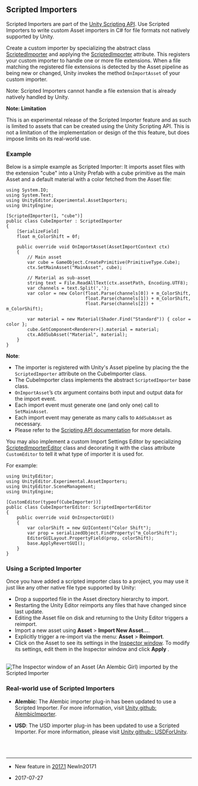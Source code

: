 ## Scripted Importers

Scripted Importers are part of the [Unity Scripting API](ScriptingSection). Use Scripted Importers to write custom Asset importers in C# for file formats not natively supported by Unity.

Create a custom importer by specializing the abstract class [ScriptedImporter](ScriptRef:Experimental.AssetImporters.ScriptedImporter.html) and applying the [ScriptedImporter](ScriptRef:Experimental.AssetImporters.ScriptedImporterAttribute.html) attribute. This registers your custom importer to handle one or more file extensions. When a file matching the registered file extensions is detected by the Asset pipeline as being new or changed, Unity invokes the method `OnImportAsset` of your custom importer.

Note: Scripted Importers cannot handle a file extension that is already natively handled by Unity.

**Note: Limitation**

This is an experimental release of the Scripted Importer feature and as such is limited to assets that can be created using the Unity Scripting API. This is not a limitation of the implementation or design of the this feature, but does impose limits on its real-world use.


### Example

Below is a simple example as Scripted Importer: It imports asset files with the extension "cube" into a Unity Prefab with a cube primitive as the main Asset and a default material with a color fetched from the Asset file:

```
using System.IO;
using System.Text;
using UnityEditor.Experimental.AssetImporters;
using UnityEngine;

[ScriptedImporter(1, "cube")]
public class CubeImporter : ScriptedImporter
{
    [SerializeField]
    float m_ColorShift = 0f;

    public override void OnImportAsset(AssetImportContext ctx)
    {
        // Main asset
        var cube = GameObject.CreatePrimitive(PrimitiveType.Cube);
        ctx.SetMainAsset("MainAsset", cube);

        // Material as sub-asset
        string text = File.ReadAllText(ctx.assetPath, Encoding.UTF8);
        var channels = text.Split(',');
        var color = new Color(float.Parse(channels[0]) + m_ColorShift,
                              float.Parse(channels[1]) + m_ColorShift,
                              float.Parse(channels[2]) + m_ColorShift);

        var material = new Material(Shader.Find("Standard")) { color = color };
        cube.GetComponent<Renderer>().material = material;
        ctx.AddSubAsset("Material", material);
    }
}
```

**Note**: 

* The importer is registered with Unity's Asset pipeline by placing the the `ScriptedImporter` attribute on the CubeImporter class.
* The CubeImporter class implements the abstract `ScriptedImporter` base class.
* `OnImportAsset`’s ctx argument contains both input and output data for the import event.
* Each import event must generate one (and only one) call to `SetMainAsset`.
* Each import event may generate as many calls to `AddSubAsset` as necessary.
* Please refer to the [Scripting API documentation](ScrptRef:Experimental.AssetImporters.ScriptedImporter.html) for more details.

You may also implement a custom Import Settings Editor by specializing [ScriptedImporterEditor](ScriptRef:Experimental.AssetImporters.ScriptedImporterEditor) class and decorating it with the class attribute `CustomEditor` to tell it what type of importer it is used for.

For example:


```
using UnityEditor;
using UnityEditor.Experimental.AssetImporters;
using UnityEditor.SceneManagement;
using UnityEngine;

[CustomEditor(typeof(CubeImporter))]
public class CubeImporterEditor: ScriptedImporterEditor
{
    public override void OnInspectorGUI()
    {
        var colorShift = new GUIContent("Color Shift");
        var prop = serializedObject.FindProperty("m_ColorShift");
        EditorGUILayout.PropertyField(prop, colorShift);
        base.ApplyRevertGUI();
    }
}
```

### Using a Scripted Importer

Once you have added a scripted importer class to a project, you may use it just like any other native file type supported by Unity:

* Drop a supported file in the Asset directory hierarchy to import.
* Restarting the Unity Editor reimports any files that have changed since last update.
* Editing the Asset file on disk and returning to the Unity Editor triggers a reimport.
* Import a new asset using __Asset__ > __Import New Asset...__.
* Explicitly trigger a re-import via the menu: __Asset__ > __Reimport__.
* Click on the Asset to see its settings in the [Inspector window](UsingTheInspector). To modify its settings, edit them in the Inspector window and click __Apply__ .
<br/><br/>


![The Inspector window of an Asset (An Alembic Girl) imported by the Scripted Importer](../uploads/Main/ScriptedImporters-2.png)


### Real-world use of Scripted Importers

* __Alembic__: The Alembic importer plug-in has been updated to use a Scripted Importer. For more information, visit [Unity github: AlembicImporter](https://github.com/unity3d-jp/AlembicImporter).

* __USD__: The USD importer plug-in has been updated to use a Scripted Importer.
For more information, please visit [Unity github:: USDForUnity](https://github.com/unity3d-jp/USDForUnity).

<br/>
<br/>

---

* <span class="page-history">New feature in [2017.1](https://docs.unity3d.com/2017.1/Documentation/Manual/30_search.html?q=newin20171) <span class="search-words">NewIn20171</span></span>

* <span class="page-edit">2017-07-27  <!-- include IncludeTextAmendPageNoEdit --></span>


